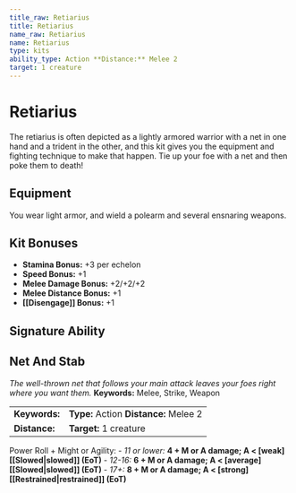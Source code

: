 ```yaml
---
title_raw: Retiarius
title: Retiarius
name_raw: Retiarius
name: Retiarius
type: kits
ability_type: Action **Distance:** Melee 2
target: 1 creature
---
```


# Retiarius

The retiarius is often depicted as a lightly armored warrior with a net in one hand and a trident in the other, and this kit gives you the equipment and fighting technique to make that happen. Tie up your foe with a net and then poke them to death!

## Equipment

You wear light armor, and wield a polearm and several ensnaring weapons.

## Kit Bonuses

- **Stamina Bonus:** +3 per echelon
- **Speed Bonus:** +1
- **Melee Damage Bonus:** +2/+2/+2
- **Melee Distance Bonus:** +1
- **[[Disengage]] Bonus:** +1

## Signature Ability

## Net And Stab

*The well-thrown net that follows your main attack leaves your foes right where you want them.* **Keywords:** Melee, Strike, Weapon

|               |                                        |
| :------------ | :------------------------------------- |
| **Keywords:** | **Type:** Action **Distance:** Melee 2 |
| **Distance:** | **Target:** 1 creature                 |

Power Roll + Might or Agility: - *11 or lower:* **4 + M or A damage; A \< \[weak\] [[Slowed|slowed]] (EoT)** - *12-16:* **6 + M or A damage; A \< \[average\] [[Slowed|slowed]] (EoT)** - *17+:* **8 + M or A damage; A \< \[strong\] [[Restrained|restrained]] (EoT)**
